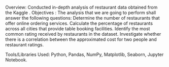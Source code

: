 Overview: Conducted in-depth analysis of restaurant data obtained from the Kaggle .
Objectives : The analysis that we are going to perform shall answer the following questions:
Determine the number of restaurants that offer online ordering services.
Calculate the percentage of restaurants across all cities that provide table booking facilities.
Identify the most common rating received by restaurants in the dataset.
Investigate whether there is a correlation between the approximated cost for two people and restaurant ratings.

Tools/Libraries Used: Python, Pandas, NumPy, Matplotlib, Seaborn, Jupyter Notebook.
